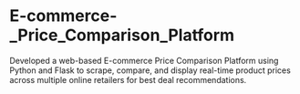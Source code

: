# E-commerce-_Price_Comparison_Platform
Developed a web-based E-commerce Price Comparison Platform using Python and Flask to scrape, compare, and display real-time product prices across multiple online retailers for best deal recommendations.

